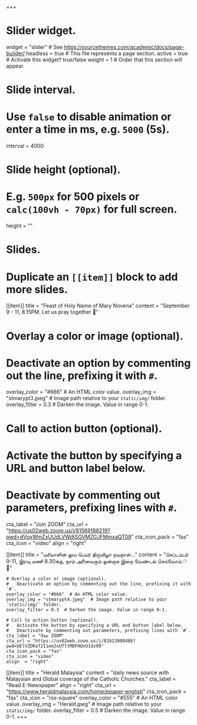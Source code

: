 +++
# Slider widget.
widget = "slider"  # See https://sourcethemes.com/academic/docs/page-builder/
headless = true  # This file represents a page section.
active = true  # Activate this widget? true/false
weight = 1  # Order that this section will appear.

# Slide interval.
# Use `false` to disable animation or enter a time in ms, e.g. `5000` (5s).
interval = 4000

# Slide height (optional).
# E.g. `500px` for 500 pixels or `calc(100vh - 70px)` for full screen.
height = ""

# Slides.
# Duplicate an `[[item]]` block to add more slides.
[[item]]
  title = "Feast of Holy Name of Mary Novena"
  content = "September 9 - 11, 8.15PM. Let us pray together :pray:"

  # Overlay a color or image (optional).
  #   Deactivate an option by commenting out the line, prefixing it with `#`.
  overlay_color = "#666"  # An HTML color value.
  overlay_img = "stmarypt3.jpeg"  # Image path relative to your `static/img/` folder.
  overlay_filter = 0.3  # Darken the image. Value in range 0-1.

  # Call to action button (optional).
  #   Activate the button by specifying a URL and button label below.
  #   Deactivate by commenting out parameters, prefixing lines with `#`.
  cta_label = "Join ZOOM"
  cta_url = "https://us02web.zoom.us/j/81569188219?pwd=dVpxWmZxUUdLVWdtSGVMZGJFMmxaQT09"
  cta_icon_pack = "fas"
  cta_icon = "video"
  align  = "right"


  [[item]]
    title = "மரியாளின் தூய பெயர் திருவிழா நவநாள்..."
    content = "செப்டம்பர் 9-11, இரவு மணி 8.30க்கு, நாம் அனைவரும் ஒன்றாக இறை வேண்டல் செய்வோம்.் :pray:"

    # Overlay a color or image (optional).
    #   Deactivate an option by commenting out the line, prefixing it with `#`.
    overlay_color = "#666"  # An HTML color value.
    overlay_img = "stmarypt4.jpeg"  # Image path relative to your `static/img/` folder.
    overlay_filter = 0.3  # Darken the image. Value in range 0-1.

    # Call to action button (optional).
    #   Activate the button by specifying a URL and button label below.
    #   Deactivate by commenting out parameters, prefixing lines with `#`.
    cta_label = "சேர ZOOM"
    cta_url = "https://us02web.zoom.us/j/82613800486?pwd=bElVZDRaT2I1emJxUTltMDFHQnU1dz09"
    cta_icon_pack = "fas"
    cta_icon = "video"
    align  = "right"

[[item]]
  title = "Herald Malaysia"
  content = "daily news source with Malaysian and Global coverage of the Catholic Churches."
  cta_label = "Read E-Newspaper"
  align = "right"
  cta_url = "https://www.heraldmalaysia.com/home/epaper-english"
  cta_icon_pack = "fas"
  cta_icon = "rss-square"
  overlay_color = "#555"  # An HTML color value.
  overlay_img = "Herald.jpeg"  # Image path relative to your `static/img/` folder.
  overlay_filter = 0.5  # Darken the image. Value in range 0-1.
+++
